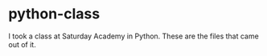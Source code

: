 # python-class
I took a class at Saturday Academy in Python. These are the files that came out of it.